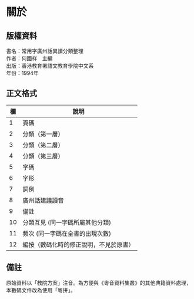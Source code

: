 關於
====

版權資料
--------
書名：常用字廣州話異讀分類整理 <br>
作者：何國祥　主編 <br>
出版：香港教育署語文教育學院中文系 <br>
年份：1994年 <br>

正文格式
--------

| 欄  | 說明                                   |
|-----|----------------------------------------|
| 1   | 頁碼                                   |
| 2   | 分類（第一層）                         |
| 3   | 分類（第二層）                         |
| 4   | 分類（第三層）                         |
| 5   | 字碼                                   |
| 6   | 字形                                   |
| 7   | 詞例                                   |
| 8   | 廣州話建議讀音                         |
| 9   | 備註                                   |
| 10  | 分類互見 (同一字碼所屬其他分類)        |
| 11  | 頻次 (同一字碼在全書的出現次數)        |
| 12  | 編按（數碼化時的修正說明，不見於原書） |

備註
----
原始資料以「教院方案」注音。為方便與《粵音資料集叢》的其他典籍資料處理，本數碼文件改為使用「粵拼」。

